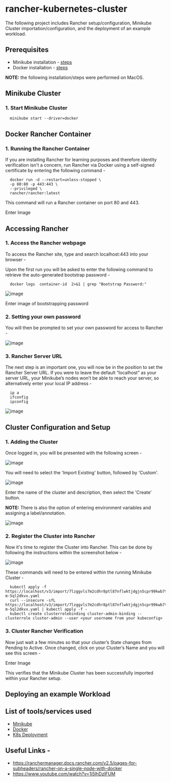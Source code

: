 # rancher-kubernetes-cluster
The following project includes Rancher setup/configuration, Minikube Cluster importation/configuration, and the deployment of an example workload.

## Prerequisites
* Minikube installation - [steps](https://minikube.sigs.k8s.io/docs/start/)
* Docker installation - [steps](https://docs.docker.com/desktop/install/mac-install/) 

**NOTE:** the following installation/steps were performed on MacOS.

## Minikube Cluster 

### 1. Start Minikube Cluster

      minikube start --driver=docker

## Docker Rancher Container 

### 1. Running the Rancher Container
If you are installing Rancher for learning purposes and therefore identity verification isn't a concern, run Rancher via Docker using a self-signed certificate by entering the following command -

      docker run -d --restart=unless-stopped \
      -p 80:80 -p 443:443 \
      --privileged \
      rancher/rancher:latest
      
This command will run a Rancher container on port 80 and 443.

Enter Image 

## Accessing Rancher 

### 1. Access the Rancher webpage

 To access the Rancher site, type and search localhost:443 into your browser -
 
 Upon the first run you will be asked to enter the following command to retrieve the auto-generated bootstrap password -
 
      docker logs  container-id  2>&1 | grep "Bootstrap Password:"
 
![image](https://user-images.githubusercontent.com/83971386/214004856-0a146f17-2363-4c13-8ef2-1c783786a815.png)

Enter image of bootstrapping password
 
 ### 2. Setting your own password
 You will then be prompted to set your own password for access to Rancher -
 
![image](https://user-images.githubusercontent.com/83971386/214005286-8465807a-abe0-410e-a1cd-aa90e159811e.png)
 
 ### 3. Rancher Server URL
The next step is an important one, you will now be in the position to set the Rancher Server URL. If you were to leave the default “localhost” as your server URL, your Minikube’s nodes won’t be able to reach your server, so alternatively enter your local IP address -
 
      ip a
      ifconfig
      ipconfig
      
![image](https://user-images.githubusercontent.com/83971386/214243499-48ace274-f409-4e80-b810-a25dc9840157.png)

## Cluster Configuration and Setup

### 1. Adding the Cluster
Once logged in, you will be presented with the following screen -

![image](https://user-images.githubusercontent.com/83971386/214011251-c7cbcff6-c921-4e8c-8a3d-edfd1f1f4c5a.png)

You will need to select the 'Import Existing' button, followed by 'Custom'.

![image](https://user-images.githubusercontent.com/83971386/214011626-7192889e-bb16-482f-b0ad-90ed60230f1f.png)

Enter the name of the cluster and description, then select the 'Create' button.

**NOTE:** There is also the option of entering environment variables and assigning a label/annotation.

![image](https://user-images.githubusercontent.com/83971386/214011948-d44814a7-7471-41b2-9bed-27b4c5816b18.png)

### 2. Register the Cluster into Rancher
Now it's time to register the Cluster into Rancher. This can be done by following the instructions within the screenshot below -

![image](https://user-images.githubusercontent.com/83971386/214012981-ba7d4cd9-7c02-4cfb-8a44-202aa4783b2a.png)

These commands will need to be entered within the running Minikube Cluster -

      kubectl apply -f https://localhost/v3/import/7lzggvls7m2cdhr8ptl87nflwktjdgjn5cpr99kwb7tvsjvm8zvkvr_c-m-5ql2dkvx.yaml
      curl --insecure -sfL https://localhost/v3/import/7lzggvls7m2cdhr8ptl87nflwktjdgjn5cpr99kwb7tvsjvm8zvkvr_c-m-5ql2dkvx.yaml | kubectl apply -f -
      kubectl create clusterrolebinding cluster-admin-binding --clusterrole cluster-admin --user <your username from your kubeconfig>

### 3. Cluster Rancher Verification
Now just wait a few minutes so that your cluster’s State changes from Pending to Active. Once changed, click on your Cluster’s Name and you will see this screen -

Enter Image

This verifies that the Minikube Cluster has been successfully imported within your Rancher setup.

## Deploying an example Workload 



## List of tools/services used
* [Minikube](https://minikube.sigs.k8s.io/docs/)
* [Docker](https://docs.docker.com/get-started/overview/)
* [K8s Deployment](https://kubernetes.io/docs/concepts/workloads/controllers/deployment/)

## Useful Links -
* https://ranchermanager.docs.rancher.com/v2.5/pages-for-subheaders/rancher-on-a-single-node-with-docker
* https://www.youtube.com/watch?v=1j5lhDzlFUM

